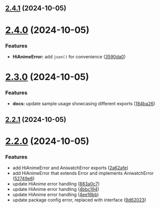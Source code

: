## [2.4.1](https://github.com/ghoshRitesh12/aniwatch/compare/v2.4.0...v2.4.1) (2024-10-05)



# [2.4.0](https://github.com/ghoshRitesh12/aniwatch/compare/v2.3.0...v2.4.0) (2024-10-05)


### Features

* **HiAnimeError:** add `json()` for convenience ([3590da0](https://github.com/ghoshRitesh12/aniwatch/commit/3590da04d145ed734e34a795739224b9206306ae))



# [2.3.0](https://github.com/ghoshRitesh12/aniwatch/compare/v2.2.1...v2.3.0) (2024-10-05)


### Features

* **docs:** update sample usage showcasing different exports ([184ba26](https://github.com/ghoshRitesh12/aniwatch/commit/184ba2664de2a075613da1a2943c90f6429a6e63))



## [2.2.1](https://github.com/ghoshRitesh12/aniwatch/compare/v2.2.0...v2.2.1) (2024-10-05)



# [2.2.0](https://github.com/ghoshRitesh12/aniwatch/compare/v2.1.1...v2.2.0) (2024-10-05)


### Features

* add HiAnimeError and AniwatchError exports ([2a62afe](https://github.com/ghoshRitesh12/aniwatch/commit/2a62afed3833d443d62ce4089a115095e894a622))
* add HiAnimeError that extends Error and implements AniwatchError ([52749e6](https://github.com/ghoshRitesh12/aniwatch/commit/52749e614bb6e5fd54e50d969aece4b40beb3f2c))
* update HiAnime error handling ([883a0c7](https://github.com/ghoshRitesh12/aniwatch/commit/883a0c7427012848b667454b431712479526c093))
* update HiAnime error handling ([4bbc194](https://github.com/ghoshRitesh12/aniwatch/commit/4bbc194623e91d16be6f550eaf985e1cfccf0b72))
* update HiAnime error handling ([4ee16bb](https://github.com/ghoshRitesh12/aniwatch/commit/4ee16bbe604e3f17f97217c0e8bd42ca342a386b))
* update package config error, replaced with interface ([9d62023](https://github.com/ghoshRitesh12/aniwatch/commit/9d6202353ec6bc2f6fa779fdbbfd42e6590552e9))



